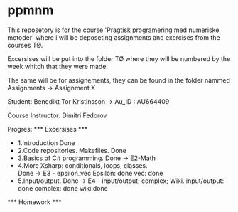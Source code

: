 # ppmnm

This reposetory is for the course 'Pragtisk programering med numeriske metoder' where i will be deposeting assignments and exercises from the courses TØ.

Excersises will be put into the folder TØ where they will be numbered by the week whitch that they were made.

The same will be for assignements, they can be found in the folder nammed Assignments -> Assignment X


Student: Benedikt Tor Kristinsson -> Au_ID : AU664409

Course Instructor: Dimitri Fedorov

Progres:
*** Excersises ***
- 1.Introduction
	Done
- 2.Code repositories. Makefiles.
	Done
- 3.Basics of C# programming.
	Done -> E2-Math
- 4.More Xsharp: conditionals, loops, classes.	
	Done -> E3 - epsilon_vec
		Epsilon: done
		vec: done
- 5.Input/output.
	Done -> E4 - input/output; complex; Wiki.
		input/output: done
		complex: done
		wiki:done


*** Homework ***
